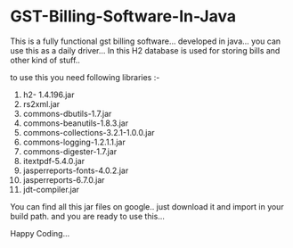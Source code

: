 # GST-Billing-Software-In-Java


This is a fully functional gst billing software... developed in java... you can use this as a daily driver...
In this H2 database is used for storing bills and other kind of stuff..

to use this you need following libraries :-
1. h2- 1.4.196.jar
2. rs2xml.jar
3. commons-dbutils-1.7.jar
4. commons-beanutils-1.8.3.jar
5. commons-collections-3.2.1-1.0.0.jar
6. commons-logging-1.2.1.1.jar
7. commons-digester-1.7.jar
8. itextpdf-5.4.0.jar
9. jasperreports-fonts-4.0.2.jar
10. jasperreports-6.7.0.jar
11. jdt-compiler.jar

You can find all this jar files on google.. just download it and import in your build path.
and you are ready to use this...

Happy Coding...
